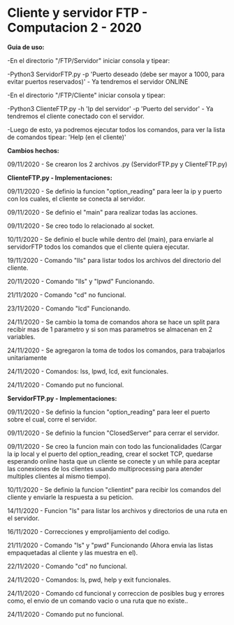 # **Cliente y servidor FTP - Computacion 2 - 2020**

**Guia de uso:**

-En el directorio "/FTP/Servidor" iniciar consola y tipear:

-Python3 ServidorFTP.py -p 'Puerto deseado (debe ser mayor a 1000, para evitar puertos reservados)' - Ya tendremos el servidor ONLINE

-En el directorio "/FTP/Cliente" iniciar consola y tipear:

-Python3 ClienteFTP.py -h 'Ip del servidor' -p 'Puerto del servidor' - Ya tendremos el cliente conectado con el servidor.


-Luego de esto, ya podremos ejecutar todos los comandos, para ver la lista de comandos tipear: 'Help (en el cliente)'



**Cambios hechos:**


09/11/2020 - Se crearon los 2 archivos .py (ServidorFTP.py y ClienteFTP.py)


**ClienteFTP.py - Implementaciones:**

09/11/2020 - Se definio la funcion "option_reading" para leer la ip y puerto con los cuales, el cliente se conecta al servidor.

09/11/2020 - Se definio el "main" para realizar todas las acciones.

09/11/2020 - Se creo todo lo relacionado al socket.

10/11/2020 - Se definio el bucle while dentro del (main), para enviarle al servidorFTP todos los comandos que el cliente quiera ejecutar.

19/11/2020 - Comando "lls" para listar todos los archivos del directorio del cliente.

20/11/2020 - Comando "lls" y "lpwd" Funcionando.

21/11/2020 - Comando "cd" no funcional.

23/11/2020 - Comando "lcd" Funcionando.

24/11/2020 - Se cambio la toma de comandos ahora se hace un split para recibir mas de 1 parametro y si son mas parametros se almacenan en 2 variables.

24/11/2020 - Se agregaron la toma de todos los comandos, para trabajarlos unitariamente 

24/11/2020 - Comandos: lss, lpwd, lcd, exit funcionales.

24/11/2020 - Comando put no funcional.




**ServidorFTP.py - Implementaciones:**

09/11/2020 - Se definio la funcion "option_reading" para leer el puerto sobre el cual, corre el servidor.

09/11/2020 - Se definio la funcion "ClosedServer" para cerrar el servidor.

09/11/2020 - Se creo la funcion main con todo las funcionalidades (Cargar la ip local y el puerto del option_reading, crear el socket TCP, quedarse esperando online hasta que un cliente se conecte y un while para aceptar las conexiones de los clientes usando multiprocessing para atender multiples clientes al mismo tiempo).

10/11/2020 - Se definio la funcion "clientint" para recibir los comandos del cliente y enviarle la respuesta a su peticion.

14/11/2020 - Funcion "ls" para listar los archivos y directorios de una ruta en el servidor.

16/11/2020 - Correcciones y emprolijamiento del codigo.

21/11/2020 - Comando "ls" y "pwd" Funcionando (Ahora envia las listas empaquetadas al cliente y las muestra en el).

22/11/2020 - Comando "cd" no funcional.

24/11/2020 - Comandos: ls, pwd, help y exit funcionales.

24/11/2020 - Comando cd funcional y correccion de posibles bug y errores como, el envio de un comando vacio o una ruta que no existe..

24/11/2020 - Comando put no funcional.



